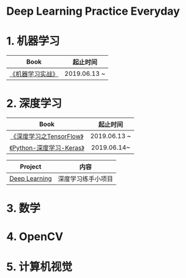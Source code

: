 # Deep Learning Practice Everyday

# 1. 机器学习

|Book|起止时间|
| :--: | :--: | 
|[《机器学习实战》](https://github.com/huuuuusy/Deep-Learning-Practice-Everyday/tree/master/Book/%E6%9C%BA%E5%99%A8%E5%AD%A6%E4%B9%A0%E5%AE%9E%E6%88%98/01-knn)| 2019.06.13 ~ |

# 2. 深度学习

|Book|起止时间|
| :--: | :--: | 
|[《深度学习之TensorFlow》](https://github.com/huuuuusy/Deep-Learning-Practice-Everyday/tree/master/Book/%E6%B7%B1%E5%BA%A6%E5%AD%A6%E4%B9%A0%E4%B9%8BTensorFlow)| 2019.06.13 ~ |
|[《Python-深度学习-Keras》](https://github.com/huuuuusy/Deep-Learning-Practice-Everyday/tree/master/Book/Python-%E6%B7%B1%E5%BA%A6%E5%AD%A6%E4%B9%A0-Keras)|2019.06.14~|

|Project|内容|
| :--: | :--: | 
|[Deep Learning](https://github.com/huuuuusy/Deep-Learning-Practice-Everyday/tree/master/Project/Deep%20Learning)|深度学习练手小项目|

# 3. 数学

# 4. OpenCV

# 5. 计算机视觉